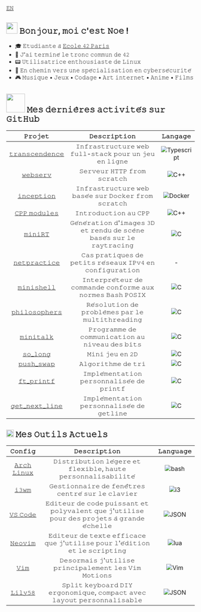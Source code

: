 [𝙴𝙽](https://github.com/nfauconn/nfauconn/blob/main/README.md)

<h2> <img src="https://media0.giphy.com/media/bnzH3tEHjdDuU/giphy.webp?cid=ecf05e47j4g2yreyzwzndtpr0yx2011nsugqohj6e78d3k00&ep=v1_gifs_search&rid=giphy.webp&ct=s" height="30"> 𝙱𝚘𝚗𝚓𝚘𝚞𝚛, 𝚖𝚘𝚒 𝚌'𝚎𝚜𝚝 𝙽𝚘𝚎 !</h2>

- 🎓 𝙴𝚝𝚞𝚍𝚒𝚊𝚗𝚝𝚎 𝚊̀ [𝙴𝚌𝚘𝚕𝚎 𝟺𝟸 𝙿𝚊𝚛𝚒𝚜](https://42.fr/en/homepage/)
- 🏁 𝙹'𝚊𝚒 𝚝𝚎𝚛𝚖𝚒𝚗𝚎́ 𝚕𝚎 𝚝𝚛𝚘𝚗𝚌 𝚌𝚘𝚖𝚖𝚞𝚗 𝚍𝚎 𝟺𝟸
- 📟 𝚄𝚝𝚒𝚕𝚒𝚜𝚊𝚝𝚛𝚒𝚌𝚎 𝚎𝚗𝚝𝚑𝚘𝚞𝚜𝚒𝚊𝚜𝚝𝚎 𝚍𝚎 𝙻𝚒𝚗𝚞𝚡
- 🔦 𝙴𝚗 𝚌𝚑𝚎𝚖𝚒𝚗 𝚟𝚎𝚛𝚜 𝚞𝚗𝚎 𝚜𝚙𝚎́𝚌𝚒𝚊𝚕𝚒𝚜𝚊𝚝𝚒𝚘𝚗 𝚎𝚗 𝚌𝚢𝚋𝚎𝚛𝚜𝚎́𝚌𝚞𝚛𝚒𝚝𝚎́
- 🎮 𝙼𝚞𝚜𝚒𝚚𝚞𝚎 • 𝙹𝚎𝚞𝚡 • 𝙲𝚘𝚍𝚊𝚐𝚎 • 𝙰𝚛𝚝 𝚒𝚗𝚝𝚎𝚛𝚗𝚎𝚝 • 𝙰𝚗𝚒𝚖𝚎 • 𝙵𝚒𝚕𝚖𝚜

<h2> <img src="https://media1.giphy.com/media/v1.Y2lkPTc5MGI3NjExYzlqcGp3a2xoNGJiNHlwc2Jkd3EzY3plZTc2dTZyaDJ0OWFianZjMiZlcD12MV9pbnRlcm5hbF9naWZfYnlfaWQmY3Q9cw/iFy6JPjkjM9GDHykZo/giphy.gif" width="50"></img> 𝙼𝚎𝚜 𝚍𝚎𝚛𝚗𝚒𝚎̀𝚛𝚎𝚜 𝚊𝚌𝚝𝚒𝚟𝚒𝚝𝚎́𝚜 𝚜𝚞𝚛 𝙶𝚒𝚝𝙷𝚞𝚋 </h2>


| 𝙿𝚛𝚘𝚓𝚎𝚝 | 𝙳𝚎𝚜𝚌𝚛𝚒𝚙𝚝𝚒𝚘𝚗 | 𝙻𝚊𝚗𝚐𝚊𝚐𝚎
|:--:|:--:| :--: |
[𝚝𝚛𝚊𝚗𝚜𝚌𝚎𝚗𝚍𝚎𝚗𝚌𝚎](https://github.com/TheoZerbibi/ft_transcendence) | 𝙸𝚗𝚏𝚛𝚊𝚜𝚝𝚛𝚞𝚌𝚝𝚞𝚛𝚎 𝚠𝚎𝚋 𝚏𝚞𝚕𝚕-𝚜𝚝𝚊𝚌𝚔 𝚙𝚘𝚞𝚛 𝚞𝚗 𝚓𝚎𝚞 𝚎𝚗 𝚕𝚒𝚐𝚗𝚎 | ![Typescript](https://img.shields.io/badge/-Typescript-%2323181717?logo=typescript&logoColor=%233178C6)
[𝚠𝚎𝚋𝚜𝚎𝚛𝚟](https://github.com/nfauconn/webserv) | 𝚂𝚎𝚛𝚟𝚎𝚞𝚛 𝙷𝚃𝚃𝙿 𝚏𝚛𝚘𝚖 𝚜𝚌𝚛𝚊𝚝𝚌𝚑  | ![C++](https://img.shields.io/badge/-c%2B%2B-%2323181717?logo=c%2B%2B&logoColor=%2300599C)
[𝚒𝚗𝚌𝚎𝚙𝚝𝚒𝚘𝚗](https://github.com/nfauconn/inception) | 𝙸𝚗𝚏𝚛𝚊𝚜𝚝𝚛𝚞𝚌𝚝𝚞𝚛𝚎 𝚠𝚎𝚋 𝚋𝚊𝚜𝚎́𝚎 𝚜𝚞𝚛 𝙳𝚘𝚌𝚔𝚎𝚛 𝚏𝚛𝚘𝚖 𝚜𝚌𝚛𝚊𝚝𝚌𝚑  | ![Docker](https://img.shields.io/badge/-Docker-%2323181717?logo=docker&logoColor=%232496ED)
[𝙲𝙿𝙿 𝚖𝚘𝚍𝚞𝚕𝚎𝚜](https://github.com/nfauconn/cpp) | 𝙸𝚗𝚝𝚛𝚘𝚍𝚞𝚌𝚝𝚒𝚘𝚗 𝚊𝚞 𝙲𝙿𝙿 | ![C++](https://img.shields.io/badge/-c%2B%2B-%2323181717?logo=c%2B%2B&logoColor=%2300599C) |
[𝚖𝚒𝚗𝚒𝚁𝚃](https://github.com/nfauconn/miniRT) | 𝙶𝚎́𝚗𝚎́𝚛𝚊𝚝𝚒𝚘𝚗 𝚍'𝚒𝚖𝚊𝚐𝚎𝚜 𝟹𝙳 𝚎𝚝 𝚛𝚎𝚗𝚍𝚞 𝚍𝚎 𝚜𝚌𝚎̀𝚗𝚎 𝚋𝚊𝚜𝚎́𝚜 𝚜𝚞𝚛 𝚕𝚎 𝚛𝚊𝚢𝚝𝚛𝚊𝚌𝚒𝚗𝚐 | ![C](https://img.shields.io/badge/-c-%2323181717?logo=c) |
[𝚗𝚎𝚝𝚙𝚛𝚊𝚌𝚝𝚒𝚌𝚎](https://github.com/nfauconn/netpractice) | 𝙲𝚊𝚜 𝚙𝚛𝚊𝚝𝚒𝚚𝚞𝚎𝚜 𝚍𝚎 𝚙𝚎𝚝𝚒𝚝𝚜 𝚛𝚎́𝚜𝚎𝚊𝚞𝚡 𝙸𝙿𝚟𝟺 𝚎𝚗 𝚌𝚘𝚗𝚏𝚒𝚐𝚞𝚛𝚊𝚝𝚒𝚘𝚗 | - |
[𝚖𝚒𝚗𝚒𝚜𝚑𝚎𝚕𝚕](https://github.com/nfauconn/minishell) | 𝙸𝚗𝚝𝚎𝚛𝚙𝚛𝚎́𝚝𝚎𝚞𝚛 𝚍𝚎 𝚌𝚘𝚖𝚖𝚊𝚗𝚍𝚎 𝚌𝚘𝚗𝚏𝚘𝚛𝚖𝚎 𝚊𝚞𝚡 𝚗𝚘𝚛𝚖𝚎𝚜 𝙱𝚊𝚜𝚑 𝙿𝙾𝚂𝙸𝚇 | ![C](https://img.shields.io/badge/-c-%2323181717?logo=c) |
[𝚙𝚑𝚒𝚕𝚘𝚜𝚘𝚙𝚑𝚎𝚛𝚜](https://github.com/nfauconn/philosophers) | 𝚁𝚎́𝚜𝚘𝚕𝚞𝚝𝚒𝚘𝚗 𝚍𝚎 𝚙𝚛𝚘𝚋𝚕𝚎̀𝚖𝚎𝚜 𝚙𝚊𝚛 𝚕𝚎 𝚖𝚞𝚕𝚝𝚒𝚝𝚑𝚛𝚎𝚊𝚍𝚒𝚗𝚐 | ![C](https://img.shields.io/badge/-c-%2323181717?logo=c) |
[𝚖𝚒𝚗𝚒𝚝𝚊𝚕𝚔](https://github.com/nfauconn/minitalk) | 𝙿𝚛𝚘𝚐𝚛𝚊𝚖𝚖𝚎 𝚍𝚎 𝚌𝚘𝚖𝚖𝚞𝚗𝚒𝚌𝚊𝚝𝚒𝚘𝚗 𝚊𝚞 𝚗𝚒𝚟𝚎𝚊𝚞 𝚍𝚎𝚜 𝚋𝚒𝚝𝚜 | ![C](https://img.shields.io/badge/-c-%2323181717?logo=c) |
[𝚜𝚘_𝚕𝚘𝚗𝚐](https://github.com/nfauconn/so_long) | 𝙼𝚒𝚗𝚒 𝚓𝚎𝚞 𝚎𝚗 𝟸𝙳 | ![C](https://img.shields.io/badge/-c-%2323181717?logo=c) |
[𝚙𝚞𝚜𝚑_𝚜𝚠𝚊𝚙](https://github.com/nfauconn/push_swap) | 𝙰𝚕𝚐𝚘𝚛𝚒𝚝𝚑𝚖𝚎 𝚍𝚎 𝚝𝚛𝚒 | ![C](https://img.shields.io/badge/-c-%2323181717?logo=c) |
[𝚏𝚝_𝚙𝚛𝚒𝚗𝚝𝚏](https://github.com/nfauconn/ft_printf) | 𝙸𝚖𝚙𝚕𝚎́𝚖𝚎𝚗𝚝𝚊𝚝𝚒𝚘𝚗 𝚙𝚎𝚛𝚜𝚘𝚗𝚗𝚊𝚕𝚒𝚜𝚎́𝚎 𝚍𝚎 𝚙𝚛𝚒𝚗𝚝𝚏 | ![C](https://img.shields.io/badge/-c-%2323181717?logo=c) |
[𝚐𝚎𝚝_𝚗𝚎𝚡𝚝_𝚕𝚒𝚗𝚎](https://github.com/nfauconn/get_next_line) | 𝙸𝚖𝚙𝚕𝚎́𝚖𝚎𝚗𝚝𝚊𝚝𝚒𝚘𝚗 𝚙𝚎𝚛𝚜𝚘𝚗𝚗𝚊𝚕𝚒𝚜𝚎́𝚎 𝚍𝚎 𝚐𝚎𝚝𝚕𝚒𝚗𝚎 | ![C](https://img.shields.io/badge/-c-%2323181717?logo=c) | [𝚕𝚒𝚋𝚏𝚝](https://github.com/nfauconn/libft) | 𝙱𝚒𝚋𝚕𝚒𝚘𝚝𝚑𝚎̀𝚚𝚞𝚎 𝚜𝚝𝚊𝚗𝚍𝚊𝚛𝚍 𝚍𝚎 𝙲 𝚙𝚎𝚛𝚜𝚘𝚗𝚗𝚊𝚕𝚒𝚜𝚎́𝚎 | ![C](https://img.shields.io/badge/-c-%2323181717?logo=c) |

<h2> <img src="https://media3.giphy.com/media/9xuY0UvnJ05lJfTDhn/200w.webp?cid=ecf05e47h9yfawp7yzaarog55hmte4g86fem88kqqjti3vbu&ep=v1_gifs_related&rid=200w.webp&ct=s" width="20"></img> 𝙼𝚎𝚜 𝙾𝚞𝚝𝚒𝚕𝚜 𝙰𝚌𝚝𝚞𝚎𝚕𝚜 </h2>


𝙲𝚘𝚗𝚏𝚒𝚐 | 𝙳𝚎𝚜𝚌𝚛𝚒𝚙𝚝𝚒𝚘𝚗 | 𝙻𝚊𝚗𝚐𝚞𝚊𝚐𝚎
|:--:|:--:|:--:|
[𝙰𝚛𝚌𝚑 𝙻𝚒𝚗𝚞𝚡](https://github.com/nfauconn/dotfiles/tree/main/archlinux) | 𝙳𝚒𝚜𝚝𝚛𝚒𝚋𝚞𝚝𝚒𝚘𝚗 𝚕𝚎́𝚐𝚎𝚛𝚎 𝚎𝚝 𝚏𝚕𝚎𝚡𝚒𝚋𝚕𝚎, 𝚑𝚊𝚞𝚝𝚎 𝚙𝚎𝚛𝚜𝚘𝚗𝚗𝚊𝚕𝚒𝚜𝚊𝚋𝚒𝚕𝚒𝚝𝚎́ | ![bash](https://img.shields.io/badge/-Bash-%2323181717?logo=gnubash&logoColor=%234EAA25)
[𝚒𝟹𝚠𝚖](https://github.com/nfauconn/dotfiles/tree/main/archlinux/dotfiles/.i3/config) | 𝙶𝚎𝚜𝚝𝚒𝚘𝚗𝚗𝚊𝚒𝚛𝚎 𝚍𝚎 𝚏𝚎𝚗𝚎̂𝚝𝚛𝚎𝚜 𝚌𝚎𝚗𝚝𝚛𝚎́ 𝚜𝚞𝚛 𝚕𝚎 𝚌𝚕𝚊𝚟𝚒𝚎𝚛 | ![i3](https://img.shields.io/badge/-i3-%2323181717?logo=i3&logoColor=%2325A8E0)
[𝚅𝚂 𝙲𝚘𝚍𝚎](https://github.com/nfauconn/dotfiles/tree/main/archlinux/dotfiles/.config/Code) | 𝙴𝚍𝚒𝚝𝚎𝚞𝚛 𝚍𝚎 𝚌𝚘𝚍𝚎 𝚙𝚞𝚒𝚜𝚜𝚊𝚗𝚝 𝚎𝚝 𝚙𝚘𝚕𝚢𝚟𝚊𝚕𝚎𝚗𝚝 𝚚𝚞𝚎 𝚓'𝚞𝚝𝚒𝚕𝚒𝚜𝚎 𝚙𝚘𝚞𝚛 𝚍𝚎𝚜 𝚙𝚛𝚘𝚓𝚎𝚝𝚜 𝚊̀ 𝚐𝚛𝚊𝚗𝚍𝚎 𝚎́𝚌𝚑𝚎𝚕𝚕𝚎 | ![JSON](https://img.shields.io/badge/-JSON-%2323181717?logo=json&logoColor=%23000000)
[𝙽𝚎𝚘𝚟𝚒𝚖](https://github.com/nfauconn/dotfiles/tree/main/archlinux/dotfiles/.config/nvim) | 𝙴𝚍𝚒𝚝𝚎𝚞𝚛 𝚍𝚎 𝚝𝚎𝚡𝚝𝚎 𝚎𝚏𝚏𝚒𝚌𝚊𝚌𝚎 𝚚𝚞𝚎 𝚓'𝚞𝚝𝚒𝚕𝚒𝚜𝚎 𝚙𝚘𝚞𝚛 𝚕'𝚎́𝚍𝚒𝚝𝚒𝚘𝚗 𝚎𝚝 𝚕𝚎 𝚜𝚌𝚛𝚒𝚙𝚝𝚒𝚗𝚐 | ![lua](https://img.shields.io/badge/-Lua-%2323181717?logo=lua&logoColor=%232C2D72)
[𝚅𝚒𝚖](https://github.com/nfauconn/dotfiles/blob/main/archlinux/dotfiles/.vimrc) | 𝙳𝚎𝚜𝚘𝚛𝚖𝚊𝚒𝚜 𝚓'𝚞𝚝𝚒𝚕𝚒𝚜𝚎 𝚙𝚛𝚒𝚗𝚌𝚒𝚙𝚊𝚕𝚎𝚖𝚎𝚗𝚝 𝚕𝚎𝚜 𝚅𝚒𝚖 𝙼𝚘𝚝𝚒𝚘𝚗𝚜 | ![Vim](https://img.shields.io/badge/-Vim-%2323181717?logo=vim&logoColor=%23019733)
[𝙻𝚒𝚕𝚢𝟻𝟾](https://github.com/nfauconn/dotfiles/blob/main/lily58/lily58_r2g.layout.json) | 𝚂𝚙𝚕𝚒𝚝 𝚔𝚎𝚢𝚋𝚘𝚊𝚛𝚍 𝙳𝙸𝚈 𝚎𝚛𝚐𝚘𝚗𝚘𝚖𝚒𝚚𝚞𝚎, 𝚌𝚘𝚖𝚙𝚊𝚌𝚝 𝚊𝚟𝚎𝚌 𝚕𝚊𝚢𝚘𝚞𝚝 𝚙𝚎𝚛𝚜𝚘𝚗𝚗𝚊𝚕𝚒𝚜𝚊𝚋𝚕𝚎 | ![JSON](https://img.shields.io/badge/-JSON-%2323181717?logo=json&logoColor=%23000000)
